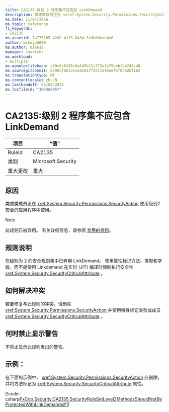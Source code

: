 ```yaml
---
title: CA2135:级别 2 程序集不应包含 LinkDemand
description: 类或类成员正在 <xref:System.Security.Permissions.SecurityAction> 使用级别2安全的应用程序中使用。
ms.date: 11/04/2016
ms.topic: reference
f1_keywords:
- CA2135
ms.assetid: 7a775285-42d2-4f13-8434-3fdb0deeebe6
author: mikejo5000
ms.author: mikejo
manager: jmartens
ms.workload:
- multiple
ms.openlocfilehash: e99c6c8185c8a5d5b11c772efe79eebfbb748c48
ms.sourcegitcommit: 8590cf6b3351e82827fd21159beefef0c02bf162
ms.translationtype: MT
ms.contentlocale: zh-CN
ms.lasthandoff: 03/08/2021
ms.locfileid: "102468957"
---
```

# <a name="ca2135-level-2-assemblies-should-not-contain-linkdemands"></a>CA2135:级别 2 程序集不应包含 LinkDemand

|项目|“值”|
|-|-|
|RuleId|CA2135|
|类别|Microsoft.Security|
|重大更改|重大|

## <a name="cause"></a>原因
类或类成员正在 <xref:System.Security.Permissions.SecurityAction> 使用级别2安全的应用程序中使用。

> [!NOTE]
> 此规则已被弃用。 有关详细信息，请参阅 [弃用的规则](fxcop-unported-deprecated-rules.md)。

## <a name="rule-description"></a>规则说明
在级别为 2 的安全规则集中已弃用 LinkDemand。 使用属性标记方法、类型和字段，而不是使用 Linkdemand 在实时 (JIT) 编译时强制执行安全性 <xref:System.Security.SecurityCriticalAttribute> 。

## <a name="how-to-fix-violations"></a>如何解决冲突
若要修复与此规则的冲突，请删除 <xref:System.Security.Permissions.SecurityAction> 并使用特性标记类型或成员 <xref:System.Security.SecurityCriticalAttribute> 。

## <a name="when-to-suppress-warnings"></a>何时禁止显示警告
不禁止显示此规则发出的警告。

## <a name="example"></a>示例：
在下面的示例中， <xref:System.Security.Permissions.SecurityAction> 应删除，并将方法标记为 <xref:System.Security.SecurityCriticalAttribute> 属性。

[!code-csharp[FxCop.Security.CA2135.SecurityRuleSetLevel2MethodsShouldNotBeProtectedWithLinkDemands#1](../code-quality/codesnippet/CSharp/ca2135-level-2-assemblies-should-not-contain-linkdemands_1.cs)]
